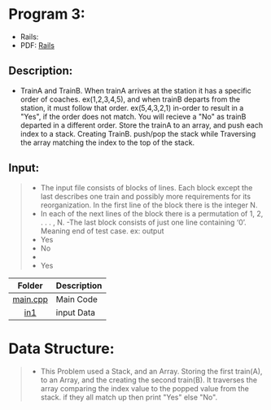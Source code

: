 # Program 3:
- Rails:
- PDF: [Rails](https://onlinejudge.org/external/5/514.pdf)

## Description:
- TrainA and TrainB. When trainA arrives at the station it has a specific order
 of coaches. ex(1,2,3,4,5), and when trainB departs from the station, it must follow
 that order. ex(5,4,3,2,1) in-order to result in a "Yes", if the order does not match.
 You will recieve a "No" as trainB departed in a different order. Store the trainA
 to an array, and push each index to a stack. Creating TrainB. push/pop the stack while
 Traversing the array matching the index to the top of the stack.

## Input:
> - The input file consists of blocks of lines. Each block except the last describes one train and possibly
 more requirements for its reorganization. In the first line of the block there is the integer N.
> - In each of the next lines of the block there is a permutation of 1, 2, . . . , N. 
> -The last block consists of just one line containing ‘0’. Meaning end of test case.
> ex: output
> - Yes
> - No
> - 
> - Yes

| Folder | Description |
| :----: | ----------- |
| [main.cpp]() | Main Code |
| [in1]() | input Data |

# Data Structure:
>- This Problem used a Stack, and an Array.
> Storing the first train(A), to an Array, and the creating the second train(B).
> It traverses the array comparing the index value to the popped value from the stack.
> if they all match up then print "Yes" else "No". 


